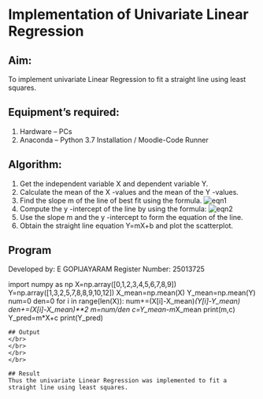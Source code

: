 # Implementation of Univariate Linear Regression
## Aim:
To implement univariate Linear Regression to fit a straight line using least squares.
## Equipment’s required:
1.	Hardware – PCs
2.	Anaconda – Python 3.7 Installation / Moodle-Code Runner
## Algorithm:
1.	Get the independent variable X and dependent variable Y.
2.	Calculate the mean of the X -values and the mean of the Y -values.
3.	Find the slope m of the line of best fit using the formula.
 ![eqn1](./eq1.jpg)
4.	Compute the y -intercept of the line by using the formula:
![eqn2](./eq2.jpg)  
5.	Use the slope m and the y -intercept to form the equation of the line.
6.	Obtain the straight line equation Y=mX+b and plot the scatterplot.
## Program

 Developed by: E GOPIJAYARAM
 Register Number: 25013725

 
 import numpy as np
 X=np.array([0,1,2,3,4,5,6,7,8,9])
 Y=np.array([1,3,2,5,7,8,8,9,10,12])
 X_mean=np.mean(X)
 Y_mean=np.mean(Y)
 num=0
 den=0
 for i in range(len(X)):
  num+=(X[i]-X_mean)*(Y[i]-Y_mean)
  den+=(X[i]-X_mean)**2
 m=num/den
 c=Y_mean-m*X_mean
 print(m,c)
 Y_pred=m*X+c
 print(Y_pred)





```
## Output
</br>
</br>
</br>
</br>

## Result
Thus the univariate Linear Regression was implemented to fit a straight line using least squares.
